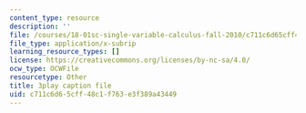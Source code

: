```yaml
---
content_type: resource
description: ''
file: /courses/18-01sc-single-variable-calculus-fall-2010/c711c6d65cff48c1f763e3f389a43449_hjZhPczMkL4.srt
file_type: application/x-subrip
learning_resource_types: []
license: https://creativecommons.org/licenses/by-nc-sa/4.0/
ocw_type: OCWFile
resourcetype: Other
title: 3play caption file
uid: c711c6d6-5cff-48c1-f763-e3f389a43449
---
```

